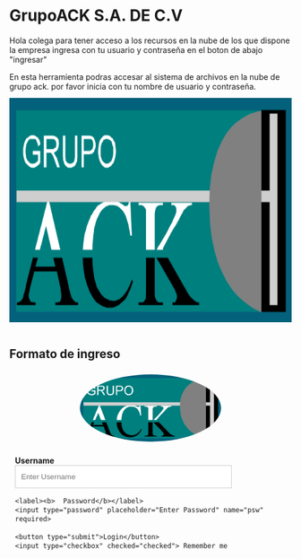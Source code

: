 
<html lang="es">
<head>
<meta http-equiv="Content-Type" content="text/html; charset=windows-1252">
<title>Mi sitio web</title>
<meta name="Description" content="Paginas donde encontrar contenido interesante">
<meta name="viewport" content="initial-scale=1.0, user-scalable=yes">
<meta name="Robots" content="index, follow">
<link href="style/estilo.css" rel="stylesheet" type="text/css" media="screen">
</head> 
<body>
<div id="inicio"></div>
<div id="header">
<?php    
    include "include/acklogo.png";   
?>
<div id="page">
<h1>GrupoACK S.A. DE C.V</h1>
<?php    
    include "include/acklogo.png";   
?>

<div class="intro">
Hola colega para tener acceso a los recursos en la nube de los que dispone la empresa ingresa con tu usuario y contraseña en el boton de abajo "ingresar"
</div>

En esta herramienta podras accesar al sistema de archivos en la nube de grupo ack. por favor inicia con tu nombre de usuario y contraseña. <br>
<img style="margin:12px 0 12px 0;" src="img/acklogo.png" width="620" height="400" alt="Imagen para el intro" title="Mi sitio web, actualidad y tecnologia"><br>


<style>
form {

}
input[type=text], input[type=password] {
    width: 80%;
    padding: 12px 10px;
    margin: 0px 0;
    display: block;
    border: 1px solid #ccc;
    box-sizing: border-box;
}
button {
    background-color: #4CAF50;
    color: white;
    padding: 14px 20px;
    margin: 8px 0;
    border: none;
    cursor: pointer;
    width: 40%;
}
button:hover {
    opacity: 0.8;
}
.cancelbtn {
    width: auto;
    padding: 10px 18px;
    background-color: #f44336;
}
.imgcontainer {
    text-align: center;
    margin: 24px 0 12px 0;
}
img.avatar {
    width: 50%;
    border-radius: 50%;
}
.container {
    padding: 10px;
}
span.psw {
    float: right;
    padding-top: 16px;
}
/* Change styles for span and cancel button on extra small screens */
@media screen and (width: 100px) {
    span.psw {
       display: block;
       float: none;
    }
    .cancelbtn {
       width: 50%;
    }
}
</style>

<h2>Formato de ingreso</h2>

<form action="/action_page.php">
  <div class="imgcontainer">
    <img src="acklogo.png" alt="Avatar" class="avatar">
  </div>

  <div class="container">
    <label><b>Username</b></label>
    <input type="text" placeholder="Enter Username" name="uname" required>

    <label><b>  Password</b></label>
    <input type="password" placeholder="Enter Password" name="psw" required>
        
    <button type="submit">Login</button>
    <input type="checkbox" checked="checked"> Remember me
  </div>

  
</form>

</div>
